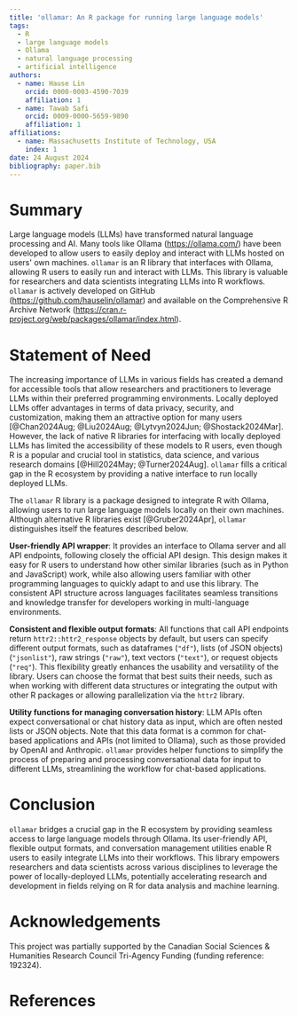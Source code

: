 ```yaml
---
title: 'ollamar: An R package for running large language models'
tags:
  - R
  - large language models
  - Ollama
  - natural language processing
  - artificial intelligence
authors:
  - name: Hause Lin
    orcid: 0000-0003-4590-7039
    affiliation: 1
  - name: Tawab Safi
    orcid: 0009-0000-5659-9890
    affiliation: 1
affiliations:
  - name: Massachusetts Institute of Technology, USA
    index: 1
date: 24 August 2024
bibliography: paper.bib
---
```


# Summary

Large language models (LLMs) have transformed natural language processing and AI. Many tools like Ollama (https://ollama.com/) have been developed to allow users to easily deploy and interact with LLMs hosted on  users' own machines. `ollamar` is an R library that interfaces with Ollama, allowing R users to easily run and interact with LLMs. This library is valuable for researchers and data scientists integrating LLMs into R workflows. `ollamar` is actively developed on GitHub (https://github.com/hauselin/ollamar) and available on the Comprehensive R Archive Network (https://cran.r-project.org/web/packages/ollamar/index.html).

# Statement of Need

The increasing importance of LLMs in various fields has created a demand for accessible tools that allow researchers and practitioners to leverage LLMs within their preferred programming environments. Locally deployed LLMs offer advantages in terms of data privacy, security, and customization, making them an attractive option for many users [@Chan2024Aug; @Liu2024Aug; @Lytvyn2024Jun; @Shostack2024Mar]. However, the lack of native R libraries for interfacing with locally deployed LLMs has limited the accessibility of these models to R users, even though R is a popular and crucial tool in statistics, data science, and various research domains [@Hill2024May; @Turner2024Aug]. `ollamar` fills a critical gap in the R ecosystem by providing a native interface to run locally deployed LLMs.

The `ollamar` R library is a package designed to integrate R with Ollama, allowing users to run large language models locally on their own machines. Although alternative R libraries exist [@Gruber2024Apr], `ollamar` distinguishes itself the features described below.

**User-friendly API wrapper**: It provides an interface to Ollama server and all API endpoints, following closely the official API design. This design makes it easy for R users to understand how other similar libraries (such as in Python and JavaScript) work, while also allowing users familiar with other programming languages to quickly adapt to and use this library. The consistent API structure across languages facilitates seamless transitions and knowledge transfer for developers working in multi-language environments.

**Consistent and flexible output formats**: All functions that call API endpoints return `httr2::httr2_response` objects by default, but users can specify different output formats, such as dataframes (`"df"`), lists (of JSON objects) (`"jsonlist"`), raw strings (`"raw"`), text vectors (`"text"`), or request objects (`"req"`). This flexibility greatly enhances the usability and versatility of the library. Users can choose the format that best suits their needs, such as when working with different data structures or integrating the output with other R packages or allowing parallelization via the `httr2` library.

**Utility functions for managing conversation history**: LLM APIs often expect conversational or chat history data as input, which are often nested lists or JSON objects. Note that this data format is a common for chat-based applications and APIs (not limited to Ollama), such as those provided by OpenAI and Anthropic. `ollamar` provides helper functions to simplify the process of preparing and processing conversational data for input to different LLMs, streamlining the workflow for chat-based applications.

# Conclusion

`ollamar` bridges a crucial gap in the R ecosystem by providing seamless access to large language models through Ollama. Its user-friendly API, flexible output formats, and conversation management utilities enable R users to easily integrate LLMs into their workflows. This library empowers researchers and data scientists across various disciplines to leverage the power of locally-deployed LLMs, potentially accelerating research and development in fields relying on R for data analysis and machine learning.

# Acknowledgements

This project was partially supported by the Canadian Social Sciences & Humanities Research Council Tri-Agency Funding (funding reference: 192324).

# References



